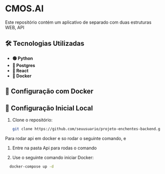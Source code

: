 # CMOS.AI
Este repositório contém um aplicativo de separado com duas estruturas WEB, API

## 🛠 Tecnologias Utilizadas

- **🟢 Python**
- **🔗 Postgres**
- **🔗 React**
- **🐳 Docker**

## 🐳 Configuração com Docker

## 🚀 Configuração Inicial Local

1. Clone o repositório:
   ```bash
   git clone https://github.com/seuusuario/projeto-enchentes-backend.git
   ```

Para rodar api em docker e so rodar o seguinte comando, e

1. Entre na pasta Api para rodas o comando

2.  Use o seguinte comando iniciar Docker:
  ```bash
    docker-compose up -d
  ```
